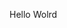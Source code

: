 Hello Wolrd













































































































































































